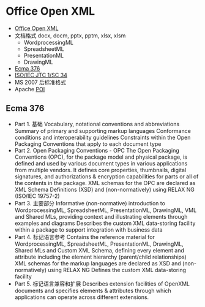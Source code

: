 # Office Open XML
* [Office Open XML](https://en.wikipedia.org/wiki/Office_Open_XML)
* 文档格式 docx, docm, pptx, pptm, xlsx, xlsm
  * WordprocessingML
  * SpreadsheetML
  * PresentationML
  * DrawingML
* [Ecma 376](http://www.ecma-international.org/publications/standards/Ecma-376.htm)
* [ISO/IEC JTC 1/SC 34](https://www.iso.org/committee/45374/x/catalogue/)
* MS 2007 后标准格式
* Apache [POI](poi.apache.org)

## Ecma 376
* Part 1. 基础
Vocabulary, notational conventions and abbreviations
Summary of primary and supporting markup languages
Conformance conditions and interoperability guidelines
Constraints within the Open Packaging Conventions that apply to each document type
* Part 2. Open Packaging Conventions - OPC
The Open Packaging Conventions (OPC), for the package model and physical package, is defined and used by various document types in various applications from multiple vendors.
It defines core properties, thumbnails, digital signatures, and authorizations & encryption capabilities for parts or all of the contents in the package.
XML schemas for the OPC are declared as XML Schema Definitions (XSD) and (non-normatively) using RELAX NG (ISO/IEC 19757-2)
* Part 3. 主要部分
Informative (non-normative) introduction to WordprocessingML, SpreadsheetML, PresentationML, DrawingML, VML and Shared MLs, providing context and illustrating elements through examples and diagrams
Describes the custom XML data-storing facility within a package to support integration with business data
* Part 4. 标记语言参考
Contains the reference material for WordprocessingML, SpreadsheetML, PresentationML, DrawingML, Shared MLs and Custom XML Schema, defining every element and attribute including the element hierarchy (parent/child relationships)
XML schemas for the markup languages are declared as XSD and (non-normatively) using RELAX NG
Defines the custom XML data-storing facility
* Part 5. 标记语言兼容和扩展
Describes extension facilities of OpenXML documents and specifies elements & attributes through which applications can operate across different extensions.
